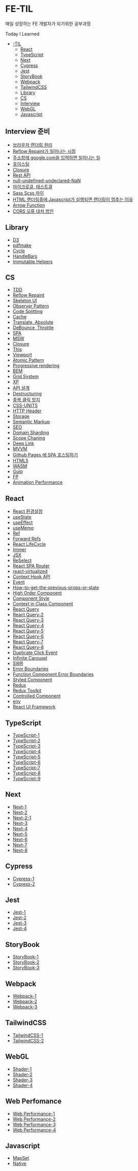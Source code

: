 # FE-TIL
매일 성장하는 FE 개발자가 되기위한 공부과정

Today I Learned<br>

- [-TIL](#FE-TIL)
  - [React](#react)
  - [TypeScript](#typescript)
  - [Next](#next)
  - [Cypress](#cypress)
  - [Jest](#jest)
  - [StoryBook](#storybook)
  - [Webpack](#webpack)
  - [TailwindCSS](#tailwindcss)
  - [Library](#library)
  - [CS](#cs)
  - [Interview](#interview-준비)
  - [WebGL](#webgl)
  - [Javascript](#javascript)
  
  
## Interview 준비
  - [브라우저 랜더링 원리](https://github.com/ohseungik/FE-TIL/blob/main/Interview/Browser%20Rendering%20(104).md)
  - [Reflow Repaint가 일어나는 시점](https://github.com/ohseungik/FE-TIL/blob/main/Interview/Reflow%20Repaint가%20일어나는%20시점%20(105).md)
  - [주소창에 google.com을 입력하면 일어나는 일](https://github.com/ohseungik/FE-TIL/blob/main/Interview/What%20happens%20when%20type%20google%20(106).md)
  - [호이스팅](https://github.com/ohseungik/FE-TIL/blob/main/Interview/Hoisting%20(107).md)
  - [Closure](https://github.com/ohseungik/FE-TIL/blob/main/Interview/Closure%20(108).md)
  - [Rest API](https://github.com/ohseungik/FE-TIL/blob/main/Interview/Rest%20API%20(109).md)
  - [null-undefined-undeclared-NaN](https://github.com/ohseungik/FE-TIL/blob/main/Interview/null%20undefined%20undeclared%20nan(110).md)
  - [마이크로큐, 태스트큐](https://github.com/ohseungik/FE-TIL/blob/main/Interview/microtask%20queue%20task%20queu%20(111).md)
  - [Sass Scss 차이](https://github.com/ohseungik/FE-TIL/blob/main/Interview/Sass%20Scss%20(112).md)
  - [HTML 랜더링중에 Javascript가 실행되면 랜더링이 멈추는 이유](https://github.com/ohseungik/FE-TIL/blob/main/Interview/Why%20stop%20rendering%20(113).md)
  - [Arrow Function](https://github.com/ohseungik/FE-TIL/blob/main/Interview/ES6%20Arrow%20Function%20(114).md)
  - [CORS 오류 대처 방안](https://github.com/ohseungik/FE-TIL/blob/main/Interview/CORS%20(115).md)

## Library
  - [D3](https://github.com/ohseungik/FE-TIL/blob/main/Library/D3%20(98).md)
  - [pdfmake](https://github.com/ohseungik/FE-TIL/blob/main/Library/pdfmake%20(99).md)
  - [Cycle](https://github.com/ohseungik/FE-TIL/blob/main/Library/Cycle%20(101).md)
  - [HandleBars](https://github.com/ohseungik/FE-TIL/blob/main/Library/HandleBars%20(102).md)
  - [Immutable Helpers](https://github.com/ohseungik/FE-TIL/blob/main/Library/Immutable%20Helpers%20(119).md)

## CS
  - [TDD](https://github.com/ohseungik/FE-TIL/blob/main/CS/TDD%20(47).md)
  - [Reflow Repaint](https://github.com/ohseungik/FE-TIL/blob/main/CS/Reflow%20Repaint%20(58).md)
  - [Skeleton UI](https://github.com/ohseungik/FE-TIL/blob/main/CS/Skeleton%20UI%20(59).md)
  - [Observer Pattern](https://github.com/ohseungik/FE-TIL/blob/main/CS/Observer%20Pattern%20(63).md)
  - [Code Splitting](https://github.com/ohseungik/FE-TIL/blob/main/CS/Code%20Splitting%20(66).md)
  - [Cache](https://github.com/ohseungik/FE-TIL/blob/main/CS/Cache%20(70).md)
  - [Translate, Absolute](https://github.com/ohseungik/FE-TIL/blob/main/CS/Translate,%20Absolute%20(71).md)
  - [DeBounce, Throttle](https://github.com/ohseungik/FE-TIL/blob/main/CS/DeBounce,%20Throttle%20(72).md)
  - [SPA](https://github.com/ohseungik/FE-TIL/blob/main/CS/SPA%20(76).md)
  - [MSW](https://github.com/ohseungik/FE-TIL/blob/main/CS/MSW%20(77).md)
  - [Closure](https://github.com/ohseungik/FE-TIL/blob/main/CS/Closure%20(78).md)
  - [This](https://github.com/ohseungik/FE-TIL/blob/main/CS/This%20(79).md)
  - [Viewport](https://github.com/ohseungik/FE-TIL/blob/main/CS/Viewport%20(80).md)
  - [Atomic Pattern](https://github.com/ohseungik/FE-TIL/blob/main/CS/Atomic%20Pattern%20(82).md)
  - [Progressive rendering](https://github.com/ohseungik/FE-TIL/blob/main/CS/Progressive%20rendering%20(83).md)
  - [BEM](https://github.com/ohseungik/FE-TIL/blob/main/CS/BEM%20(84).md)
  - [Grid System](https://github.com/ohseungik/FE-TIL/blob/main/CS/Grid%20System%20(85).md)
  - [XP](https://github.com/ohseungik/FE-TIL/blob/main/CS/XP%20(86).md)
  - [API 설계](https://github.com/ohseungik/FE-TIL/blob/main/CS/API%20설계%20(87).md) 
  - [Destructuring](https://github.com/ohseungik/FE-TIL/blob/main/CS/Destructuring%20(88).md) 
  - [중복 클릭 방지](https://github.com/ohseungik/FE-TIL/blob/main/CS/Double%20Click%20(89).md) 
  - [CSS-UNITS](https://github.com/ohseungik/FE-TIL/blob/main/CS/CSS-UNITS%20(90).md) 
  - [HTTP Header](https://github.com/ohseungik/FE-TIL/blob/main/CS/HTTP%20Header%20(91).md) 
  - [Storage](https://github.com/ohseungik/FE-TIL/blob/main/CS/Storage%20(93).md)
  - [Semantic Markup](https://github.com/ohseungik/FE-TIL/blob/main/CS/Semantic%20Markup%20(94).md)
  - [SEO](https://github.com/ohseungik/FE-TIL/blob/main/CS/SEO%20(95).md)
  - [Domain Sharding](https://github.com/ohseungik/FE-TIL/blob/main/CS/Domain%20Sharding%20(96).md)
  - [Scope Chaning](https://github.com/ohseungik/FE-TIL/blob/main/CS/Scope%20Chaning%20(97).md)
  - [Deep Link](https://github.com/ohseungik/FE-TIL/blob/main/CS/Deep%20Link%20(100).md)
  - [MVVM](https://github.com/ohseungik/FE-TIL/blob/main/CS/MVVM%20(103).md)
  - [Github Pages 에 SPA 호스팅하기](https://github.com/ohseungik/FE-TIL/blob/main/CS/Hosting%20SPA%20(116).md)
  - [HTML5](https://github.com/ohseungik/FE-TIL/blob/main/CS/HTML5%20(117).md)
  - [WASM](https://github.com/ohseungik/FE-TIL/blob/main/CS/WASM%20(120).md)
  - [Gulp](https://github.com/ohseungik/FE-TIL/blob/main/CS/Gulp%20(121).md)
  - [FP](https://github.com/ohseungik/FE-TIL/blob/main/CS/FP%20(122).md)
  - [Animation Performance](https://github.com/ohseungik/FE-TIL/blob/main/CS/Animation%20Performance%20(127).md)

## React
  - [React 환경설정](https://github.com/ohseungik/FE-TIL/blob/main/React/React%20%ED%99%98%EA%B2%BD%EC%84%A4%EC%A0%95%20(1).md)
  - [useState](https://github.com/ohseungik/FE-TIL/blob/main/React/useState%20(2).md)
  - [useEffect](https://github.com/ohseungik/FE-TIL/blob/main/React/useEffect%20(3).md)
  - [useMemo](https://github.com/ohseungik/FE-TIL/blob/main/React/useMemo%20(4).md)
  - [Ref](https://github.com/ohseungik/FE-TIL/blob/main/React/Ref%20(5).md)
  - [Forward Refs](https://github.com/ohseungik/FE-TIL/blob/main/React/Forward%20Refs%20(6).md)
  - [React LifeCycle](https://github.com/ohseungik/FE-TIL/blob/main/React/React%20LifeCycle%20(7).md)
  - [Immer](https://github.com/ohseungik/FE-TIL/blob/main/React/Immer%20(8).md)
  - [JSX](https://github.com/ohseungik/FE-TIL/blob/main/React/JSX%20(9).md)
  - [ReSelect](https://github.com/ohseungik/FE-TIL/blob/main/React/ReSelect%20(10).md)
  - [React SPA Router](https://github.com/ohseungik/FE-TIL/blob/main/React/React%20SPA%20Router%20(11).md)
  - [react-virtualized](https://github.com/ohseungik/FE-TIL/blob/main/React/react-virtualized%20(12).md)
  - [Context Hook API](https://github.com/ohseungik/FE-TIL/blob/main/React/Context%20Hook%20API%20(13).md)
  - [Event](https://github.com/ohseungik/FE-TIL/blob/main/React/Event%20(14).md)
  - [How-to-get-the-previous-props-or-state](https://github.com/ohseungik/FE-TIL/blob/main/React/How-to-get-the-previous-props-or-state%20(15).md)
  - [High Order Component](https://github.com/ohseungik/FE-TIL/blob/main/React/High%20Order%20Component%20(16).md)
  - [Component Style](https://github.com/ohseungik/FE-TIL/blob/main/React/Component%20Style%20(17).md)
  - [Context in Class Component](https://github.com/ohseungik/FE-TIL/blob/main/React/Context%20in%20Class%20Component%20(18).md)
  - [React Query](https://github.com/ohseungik/FE-TIL/blob/main/React/React%20Query/React%20Query%20(19).md)
  - [React Query-2](https://github.com/ohseungik/FE-TIL/blob/main/React/React%20Query/React%20Query-2%20(20).md)
  - [React Query-3](https://github.com/ohseungik/FE-TIL/blob/main/React/React%20Query/React%20Query-3%20(21).md)
  - [React Query-4](https://github.com/ohseungik/FE-TIL/blob/main/React/React%20Query/React%20Query-4%20(22).md)
  - [React Query-5](https://github.com/ohseungik/FE-TIL/blob/main/React/React%20Query/React%20Query-5%20(23).md)
  - [React Query-6](https://github.com/ohseungik/FE-TIL/blob/main/React/React%20Query/React%20Query-6%20(24).md)
  - [React Query-7](https://github.com/ohseungik/FE-TIL/blob/main/React/React%20Query/React%20Query-7%20(25).md)
  - [React Query-8](https://github.com/ohseungik/FE-TIL/blob/main/React/React%20Query/React%20Query-8%20(26).md)
  - [Duplicate Click Event](https://github.com/ohseungik/FE-TIL/blob/main/React/Duplicate%20Click%20Event%20(52).md)
  - [Infinite Carousel](https://github.com/ohseungik/FE-TIL/blob/main/React/Infinite%20Carousel%20(53).md) 
  - [SWR](https://github.com/ohseungik/FE-TIL/blob/main/React/SWR%20(54).md) 
  - [Error Boundaries](https://github.com/ohseungik/FE-TIL/blob/main/React/Error%20Boundaries%20(55).md) 
  - [Function Component Error Boundaries](https://github.com/ohseungik/FE-TIL/blob/main/React/Function%20Component%20Error%20Boundaries%20(56).md) 
  - [Styled Component](https://github.com/ohseungik/FE-TIL/blob/main/React/Styled%20Component%20(57).md) 
  - [Redux](https://github.com/ohseungik/FE-TIL/blob/main/React/Redux%20(64).md) 
  - [Redux Toolkit](https://github.com/ohseungik/FE-TIL/blob/main/React/Redux%20Toolkit%20(65).md) 
  - [Controlled Component](https://github.com/ohseungik/FE-TIL/blob/main/React/Controlled%20Component%20(75).md) 
  - [env](https://github.com/ohseungik/FE-TIL/blob/main/React/env%20(92).md)
  - [React UI Framework](https://github.com/ohseungik/FE-TIL/blob/main/React/UI%20Framework%20(118).md)

## TypeScript
  - [TypeScript-1](https://github.com/ohseungik/FE-TIL/blob/main/TypeScript/TypeScript-1%20(27).md)
  - [TypeScript-2](https://github.com/ohseungik/FE-TIL/blob/main/TypeScript/TypeScript-2%20(28).md)
  - [TypeScript-3](https://github.com/ohseungik/FE-TIL/blob/main/TypeScript/TypeScript-3%20(29).md)
  - [TypeScript-4](https://github.com/ohseungik/FE-TIL/blob/main/TypeScript/TypeScript-4%20(30).md)
  - [TypeScript-5](https://github.com/ohseungik/FE-TIL/blob/main/TypeScript/TypeScript-5%20(31).md)
  - [TypeScript-6](https://github.com/ohseungik/FE-TIL/blob/main/TypeScript/TypeScript-6%20(32).md)
  - [TypeScript-7](https://github.com/ohseungik/FE-TIL/blob/main/TypeScript/TypeScript-7%20(33).md)
  - [TypeScript-8](https://github.com/ohseungik/FE-TIL/blob/main/TypeScript/TypeScript-8%20(34).md)
  - [TypeScript-9](https://github.com/ohseungik/FE-TIL/blob/main/TypeScript/TypeScript-9%20(35).md)

## Next
  - [Next-1](https://github.com/ohseungik/FE-TIL/blob/main/Next/Next-1%20(36).md)
  - [Next-2](https://github.com/ohseungik/FE-TIL/blob/main/Next/Next-2%20(37).md)
  - [Next-2-1](https://github.com/ohseungik/FE-TIL/blob/main/Next/Next-2-1%20(38).md)
  - [Next-3](https://github.com/ohseungik/FE-TIL/blob/main/Next/Next-3%20(39).md)
  - [Next-4](https://github.com/ohseungik/FE-TIL/blob/main/Next/Next-4%20(40).md)
  - [Next-5](https://github.com/ohseungik/FE-TIL/blob/main/Next/Next-5%20(41).md)
  - [Next-6](https://github.com/ohseungik/FE-TIL/blob/main/Next/Next-6%20(42).md)
  - [Next-7](https://github.com/ohseungik/FE-TIL/blob/main/Next/Next-7%20(43).md)
  - [Next-8](https://github.com/ohseungik/FE-TIL/blob/main/Next/Next-8%20(44).md)
  
## Cypress
  - [Cypress-1](https://github.com/ohseungik/FE-TIL/blob/main/Cypress/Cypress-1%20(45).md)
  - [Cypress-2](https://github.com/ohseungik/FE-TIL/blob/main/Cypress/Cypress-2%20(46).md)

## Jest
  - [Jest-1](https://github.com/ohseungik/FE-TIL/blob/main/Jest/Jest-1%20(48).md)
  - [Jest-2](https://github.com/ohseungik/FE-TIL/blob/main/Jest/Jest-2%20(49).md)
  - [Jest-3](https://github.com/ohseungik/FE-TIL/blob/main/Jest/Jest-3%20(50).md)
  - [Jest-4](https://github.com/ohseungik/FE-TIL/blob/main/Jest/Jest-4%20(51).md)

## StoryBook
  - [StoryBook-1](https://github.com/ohseungik/FE-TIL/blob/main/StoryBook/StoryBook-1%20(60).md)
  - [StoryBook-2](https://github.com/ohseungik/FE-TIL/blob/main/StoryBook/StoryBook-2%20(61).md)
  - [StoryBook-3](https://github.com/ohseungik/FE-TIL/blob/main/StoryBook/StoryBook-3%20(62).md)

## Webpack
  - [Webpack-1](https://github.com/ohseungik/FE-TIL/blob/main/Webpack/Webpack-1%20(67).md)
  - [Webpack-2](https://github.com/ohseungik/FE-TIL/blob/main/Webpack/Webpack-2%20(68).md)
  - [Webpack-3](https://github.com/ohseungik/FE-TIL/blob/main/Webpack/Webpack-3%20(69).md)

## TailwindCSS
  - [TailwindCSS-1](https://github.com/ohseungik/FE-TIL/blob/main/TailwindCSS/TailwindCSS-1%20(73).md)
  - [TailwindCSS-2](https://github.com/ohseungik/FE-TIL/blob/main/TailwindCSS/TailwindCSS-2%20(74).md)

## WebGL
  - [Shader-1](https://github.com/ohseungik/FE-TIL/blob/main/WebGL/Shader-1%20(123).md)
  - [Shader-2](https://github.com/ohseungik/FE-TIL/blob/main/WebGL/Shader-2%20(124).md)
  - [Shader-3](https://github.com/ohseungik/FE-TIL/blob/main/WebGL/Shader-3%20(125).md)
  - [Shader-4](https://github.com/ohseungik/FE-TIL/blob/main/WebGL/Shader-4%20(126).md)

## Web Perfomance
  - [Web Performance-1](https://github.com/ohseungik/FE-TIL/blob/main/Web%20Performance/Web%20Performance-1%20(128).md)
  - [Web Performance-2](https://github.com/ohseungik/FE-TIL/blob/main/Web%20Performance/Web%20Performance-2%20(129).md)
  - [Web Performance-3](https://github.com/ohseungik/FE-TIL/blob/main/Web%20Performance/Web%20Performance-3%20(130).md)
  - [Web Performance-4](https://github.com/ohseungik/FE-TIL/blob/main/Web%20Performance/Web%20Performance-4%20(131).md)

## Javascript
  - [MapSet](https://github.com/ohseungik/FE-TIL/blob/main/Javascript/MapSet%20(132).md)
  - [Native](https://github.com/ohseungik/FE-TIL/blob/main/Javascript/Native%20(133).md)
  